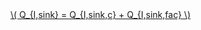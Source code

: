 <a href="/eco2_guide_center/1.%20ECO2%20Logic%20Guide/Hee1_Equation_List.html" class="equation-link" target="_blank" rel="noopener noreferrer">
  \( Q_{I,sink} = Q_{I,sink,c} + Q_{I,sink,fac} \) 
  
</a>
